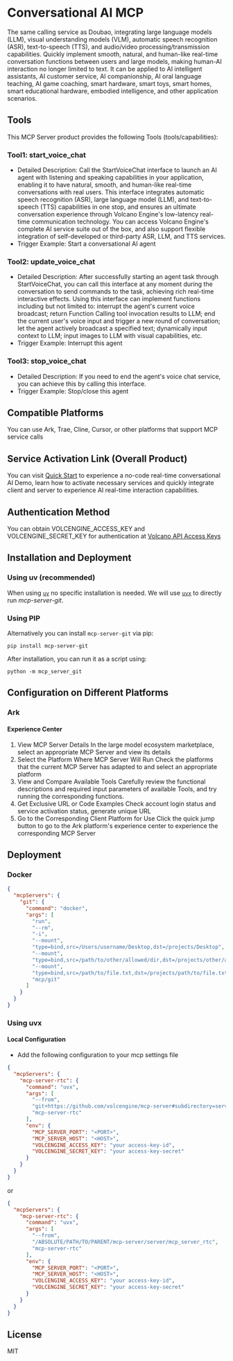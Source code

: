 # Conversational AI MCP

The same calling service as Doubao, integrating large language models (LLM), visual understanding models (VLM), automatic speech recognition (ASR), text-to-speech (TTS), and audio/video processing/transmission capabilities. Quickly implement smooth, natural, and human-like real-time conversation functions between users and large models, making human-AI interaction no longer limited to text. It can be applied to AI intelligent assistants, AI customer service, AI companionship, AI oral language teaching, AI game coaching, smart hardware, smart toys, smart homes, smart educational hardware, embodied intelligence, and other application scenarios.

## Tools

This MCP Server product provides the following Tools (tools/capabilities):

### Tool1: start_voice_chat

- Detailed Description:
  Call the StartVoiceChat interface to launch an AI agent with listening and speaking capabilities in your application, enabling it to have natural, smooth, and human-like real-time conversations with real users.
  This interface integrates automatic speech recognition (ASR), large language model (LLM), and text-to-speech (TTS) capabilities in one stop, and ensures an ultimate conversation experience through Volcano Engine's low-latency real-time communication technology. You can access Volcano Engine's complete AI service suite out of the box, and also support flexible integration of self-developed or third-party ASR, LLM, and TTS services.
- Trigger Example: Start a conversational AI agent

### Tool2: update_voice_chat

- Detailed Description: After successfully starting an agent task through StartVoiceChat, you can call this interface at any moment during the conversation to send commands to the task, achieving rich real-time interactive effects. Using this interface can implement functions including but not limited to: interrupt the agent's current voice broadcast; return Function Calling tool invocation results to LLM; end the current user's voice input and trigger a new round of conversation; let the agent actively broadcast a specified text; dynamically input context to LLM; input images to LLM with visual capabilities, etc.
- Trigger Example: Interrupt this agent

### Tool3: stop_voice_chat

- Detailed Description:
  If you need to end the agent's voice chat service, you can achieve this by calling this interface.
- Trigger Example: Stop/close this agent

## Compatible Platforms

You can use Ark, Trae, Cline, Cursor, or other platforms that support MCP service calls

## Service Activation Link (Overall Product)

You can visit [Quick Start](https://console.volcengine.com/rtc/aigc/run?from=mcp) to experience a no-code real-time conversational AI Demo, learn how to activate necessary services and quickly integrate client and server to experience AI real-time interaction capabilities.

## Authentication Method

You can obtain VOLCENGINE_ACCESS_KEY and VOLCENGINE_SECRET_KEY for authentication at [Volcano API Access Keys](https://console.volcengine.com/iam/keymanage)

## Installation and Deployment

### Using uv (recommended)

When using [`uv`](https://docs.astral.sh/uv/) no specific installation is needed. We will
use [`uvx`](https://docs.astral.sh/uv/guides/tools/) to directly run _mcp-server-git_.

### Using PIP

Alternatively you can install `mcp-server-git` via pip:

```
pip install mcp-server-git
```

After installation, you can run it as a script using:

```
python -m mcp_server_git
```

## Configuration on Different Platforms

### Ark

#### Experience Center

1. View MCP Server Details
   In the large model ecosystem marketplace, select an appropriate MCP Server and view its details
2. Select the Platform Where MCP Server Will Run
   Check the platforms that the current MCP Server has adapted to and select an appropriate platform
3. View and Compare Available Tools
   Carefully review the functional descriptions and required input parameters of available Tools, and try running the corresponding functions.
4. Get Exclusive URL or Code Examples
   Check account login status and service activation status, generate unique URL
5. Go to the Corresponding Client Platform for Use
   Click the quick jump button to go to the Ark platform's experience center to experience the corresponding MCP Server

## Deployment

### Docker

```json
{
  "mcpServers": {
    "git": {
      "command": "docker",
      "args": [
        "run",
        "--rm",
        "-i",
        "--mount",
        "type=bind,src=/Users/username/Desktop,dst=/projects/Desktop",
        "--mount",
        "type=bind,src=/path/to/other/allowed/dir,dst=/projects/other/allowed/dir,ro",
        "--mount",
        "type=bind,src=/path/to/file.txt,dst=/projects/path/to/file.txt",
        "mcp/git"
      ]
    }
  }
}
```

### Using uvx

#### Local Configuration

- Add the following configuration to your mcp settings file

```json
{
  "mcpServers": {
    "mcp-server-rtc": {
      "command": "uvx",
      "args": [
        "--from",
        "git+https://github.com/volcengine/mcp-server#subdirectory=server/mcp_server_rtc",
        "mcp-server-rtc"
      ],
      "env": {
        "MCP_SERVER_PORT": "<PORT>",
        "MCP_SERVER_HOST": "<HOST>",
        "VOLCENGINE_ACCESS_KEY": "your access-key-id",
        "VOLCENGINE_SECRET_KEY": "your access-key-secret"
      }
    }
  }
}
```

or

```json
{
  "mcpServers": {
    "mcp-server-rtc": {
      "command": "uvx",
      "args": [
        "--from",
        "/ABSOLUTE/PATH/TO/PARENT/mcp-server/server/mcp_server_rtc",
        "mcp-server-rtc"
      ],
      "env": {
        "MCP_SERVER_PORT": "<PORT>",
        "MCP_SERVER_HOST": "<HOST>",
        "VOLCENGINE_ACCESS_KEY": "your access-key-id",
        "VOLCENGINE_SECRET_KEY": "your access-key-secret"
      }
    }
  }
}
```

## License

MIT
